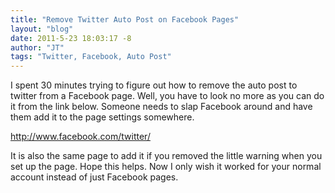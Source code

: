 ```yaml
---
title: "Remove Twitter Auto Post on Facebook Pages"
layout: "blog"
date: 2011-5-23 18:03:17 -8
author: "JT"
tags: "Twitter, Facebook, Auto Post"
---
```


I spent 30 minutes trying to figure out how to remove the auto post to twitter from a Facebook page. Well, you have to look no more as you can do it from the link below. Someone needs to slap Facebook around and have them add it to the page settings somewhere.

http://www.facebook.com/twitter/

It is also the same page to add it if you removed the little warning when you set up the page. Hope this helps. Now I only wish it worked for your normal account instead of just Facebook pages.
